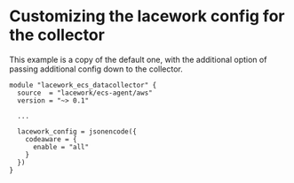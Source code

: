 # Customizing the lacework config for the collector

This example is a copy of the default one, with the additional option of passing
additional config down to the collector.

```hcl
module "lacework_ecs_datacollector" {
  source  = "lacework/ecs-agent/aws"
  version = "~> 0.1"

  ...

  lacework_config = jsonencode({
    codeaware = {
      enable = "all"
    }
  })
}
```
